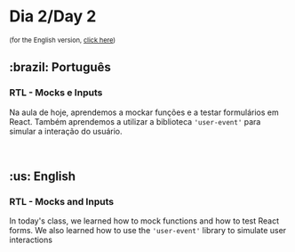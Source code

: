 # Dia 2/Day 2

<small>(for the English version, <a href="#en">click here</a>)</small>

<h2>:brazil: Português</h2>
<h3>RTL - Mocks e Inputs</h3>
<p>Na aula de hoje, aprendemos a mockar funções e a testar formulários em React. Também aprendemos a utilizar a biblioteca <code>'user-event'</code> para simular a interação do usuário.</p>
<br>

<h2 id="en">:us: English</h2>
<h3>RTL - Mocks and Inputs</h3>
<p>In today's class, we learned how to mock functions and how to test React forms. We also learned how to use the <code>'user-event'</code> library to simulate user interactions</p>
